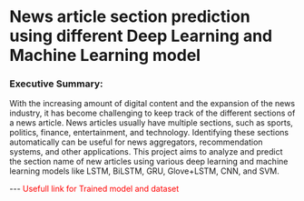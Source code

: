 # News article section prediction using different Deep Learning and Machine Learning model

### Executive Summary:
With the increasing amount of digital content and the expansion of the news industry, it has become challenging to keep track of the different sections of a news article. News articles usually have multiple sections, such as sports, politics, finance, entertainment, and technology. Identifying these sections automatically can be useful for news aggregators, recommendation systems, and other applications. This project aims to analyze and predict the section name of new articles using various deep learning and machine learning models like  LSTM, BiLSTM, GRU, Glove+LSTM, CNN, and SVM.

--- <span style="color:red">Usefull link for Trained model and dataset</span> 

